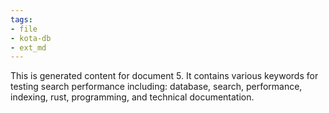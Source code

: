```yaml
---
tags:
- file
- kota-db
- ext_md
---
```

This is generated content for document 5. It contains various keywords for testing search performance including: database, search, performance, indexing, rust, programming, and technical documentation.